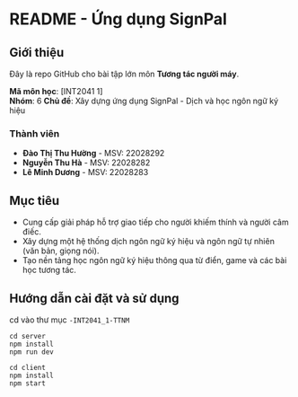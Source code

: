 # README - Ứng dụng SignPal	

## Giới thiệu

Đây là repo GitHub cho bài tập lớn môn **Tương tác người máy**.

**Mã môn học**: [INT2041 1]  
**Nhóm**: 6
**Chủ đề**: Xây dựng ứng dụng SignPal - Dịch và học ngôn ngữ ký hiệu

### Thành viên
- **Đào Thị Thu Hường** - MSV: 22028292
- **Nguyễn Thu Hà** - MSV: 22028282
- **Lê Minh Dương** - MSV: 22028283

## Mục tiêu
- Cung cấp giải pháp hỗ trợ giao tiếp cho người khiếm thính và người câm điếc.
- Xây dựng một hệ thống dịch ngôn ngữ ký hiệu và ngôn ngữ tự nhiên (văn bản, giọng nói).
- Tạo nền tảng học ngôn ngữ ký hiệu thông qua từ điển, game và các bài học tương tác.

## Hướng dẫn cài đặt và sử dụng
cd vào thư mục <code>-INT2041_1-TTNM</code>

```
cd server
npm install
npm run dev
```

```
cd client
npm install
npm start
```




